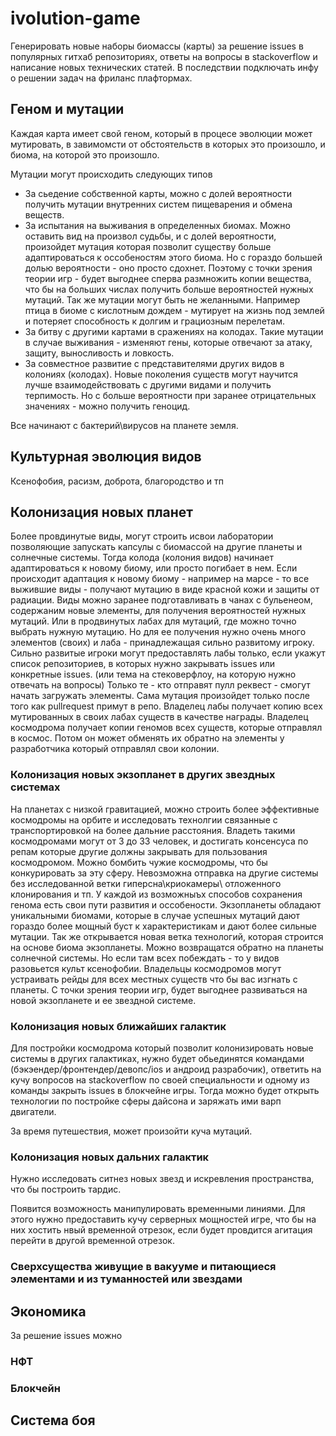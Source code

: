 # ivolution-game


Генерировать новые наборы биомассы (карты) за решение issues в популярных гитхаб репозиториях, ответы на вопросы в stackoverflow и написание новых технических статей.
В последствии подключать инфу о решении задач на фриланс плафтормах.

## Геном и мутации

Каждая карта имеет свой геном, который в процесе эволюции может мутировать, в завимомсти от обстоятельств в которых это произошло, и биома, на которой это произошло.

Мутации могут происходить следующих типов
- За сьедение собственной карты, можно с долей вероятности получить мутации внутренних систем пищеварения и обмена веществ.
- За испытания на выживания в определенных биомах. Можно оставить вид на произвол судьбы, и с долей вероятности, произойдет мутация которая позволит существу больше адаптироваться к оссобеностям этого биома. Но с гораздо большей долью вероятности - оно просто сдохнет. Поэтому с точки зрения теории игр - будет выгоднее сперва размножить копии вещества, что бы на больших числах получить больше вероятностей нужных мутаций. Так же мутации могут быть не желанными. Например птица в биоме с кислотным дождем - мутирует на жизнь под землей и потеряет способность к долгим и грациозным перелетам.
- За битву с другими картами в сражениях на колодах. Такие мутации в случае выживания - изменяют гены, которые отвечают за атаку, защиту, выносливость и ловкость.
- За совместное развитие с представителями других видов в колониях (колодах). Новые поколения существ могут научится лучше взаимодействовать с другими видами и получить терпимость. Но с больше вероятности при заранее отрицательных значениях - можно получить геноцид.

Все начинают с бактерий\вирусов на планете земля.

## Культурная эволюция видов
Ксенофобия, расизм, доброта, благородство и тп

## Колонизация новых планет

Более провдинутые виды, могут строить исвои лаборатории позволяющие запускать капсулы с биомассой на другие планеты и солнечные системы.
Тогда колода (колония видов) начинает адаптироваться к новому биому, или просто погибает в нем.
Если происходит адаптация к новому биому - например на марсе - то все выжившие виды - получают мутацию в виде красной кожи и защиты от радиации.
Виды можно заранее подготавливать в чанах с бульенеом, содержаним новые элементы, для получения вероятностей нужных мутаций. Или в продвинутых лабах для мутаций, где можно точно выбрать нужную мутацию. Но для ее получения нужно очень много элементов (своих) и лаба - принадлежащая сильно развитому игроку.
Сильно развитые игроки могут предоставлять лабы только, если укажут список репозиториев, в которых нужно закрывать issues или конкретные issues. (или тема на стековерфлоу, на которую нужно отвечать на вопросы) Только те - кто отправят пулл реквест - смогут начать загружать элементы. Сама мутация произойдет только после того как pullrequest примут в репо.
Владелец лабы получает копию всех мутированных в своих лабах существ в качестве награды.
Владелец космодрома получает копии геномов всех существ, которые отправлял в космос. Потом он может обменять их обратно на элементы у разработчика который отправлял свои колонии.

### Колонизация новых экзопланет в других звездных системах

На планетах с низкой гравитацией, можно строить более эффективные космодромы на орбите и исследовать технолгии связанные с транспортировкой на более дальние расстояния. Владеть такими космодромами могут от 3 до 33 человек, и достигать консенсуса по репам которые другие должны закрывать для пользования космодромом.
Можно бомбить чужие космодромы, что бы конкурировать за эту сферу.
Невозможна отправка на другие системы без исследованной ветки гиперсна\криокамеры\ отложенного клонирования и тп. У каждой из возможныъх способов сохранения генома есть свои пути развития и оссобености.
Экзопланеты обладают уникальными биомами, которые в случае успешных мутаций дают гораздо более мощный буст к характеристикам и дают более сильные мутации. 
Так же открывается новая ветка технологий, которая строится на основе биома экзопланеты.
Можно возвращатся обратно на планеты солнечной системы. Но если там всех побеждать - то у видов разовьется культ ксенофобии. Владельцы космодромов могут устраивать рейды для всех местных существ что бы вас изгнать с планеты.
С точки зрения теории игр, будет выгоднее развиваться на новой экзопланете и ее звездной системе. 

### Колонизация новых ближайших галактик

Для постройки космодрома который позволит колонизировать новые системы в других галактиках, нужно будет обьединятся командами (бэкэендер/фронтендер/девопс/ios и андроид разрабочик), ответить на кучу вопросов на stackoverflow по своей специальности и одному из команды закрыть issues в блокчейне игры. Тогда можно будет открыть технологии по постройке сферы дайсона и заряжать ими варп двигатели.

За время путешествия, может произойти куча мутаций.

### Колонизация новых дальних галактик

Нужно исследовать ситнез новых звезд и искревления пространства, что бы построить тардис.

Появится возможность манипулировать временными линиями.
Для этого нужно предоставить кучу серверных мощностей игре, что бы на них хостить нвый временной отрезок, если будет провдится агитация перейти в другой временной отрезок.

### Сверхсущества живущие в вакууме и питающиеся элементами и из туманностей или звездами

## Экономика

За решение issues можно 


### НФТ

### Блокчейн

## Cистема боя
